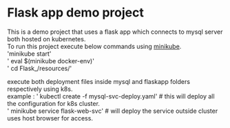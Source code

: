 # Flask app demo project #
This is a demo project that uses a flask app which connects to mysql server both hosted on kubernetes.<br />
To run this project execute below commands using [minikube](https://minikube.sigs.k8s.io/docs/start/).<br />
'minikube start' <br />
' eval $(minikube docker-env)' <br />
' cd Flask_/resources/' <br />

execute both deployment files inside mysql and flaskapp folders respectively using k8s. <br />
example : ' kubectl create -f mysql-svc-deploy.yaml' # this will deploy all the configuration for k8s cluster. <br />
' minikube service flask-web-svc'     # will deploy the service outside cluster uses host browser for access. <br/>

